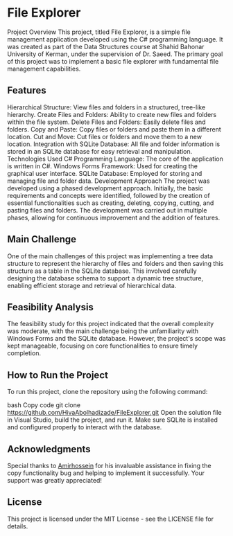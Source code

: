 # File Explorer
Project Overview
This project, titled File Explorer, is a simple file management application developed using the C# programming language. It was created as part of the Data Structures course at Shahid Bahonar University of Kerman, under the supervision of Dr. Saeed. The primary goal of this project was to implement a basic file explorer with fundamental file management capabilities.

## Features
Hierarchical Structure: View files and folders in a structured, tree-like hierarchy.
Create Files and Folders: Ability to create new files and folders within the file system.
Delete Files and Folders: Easily delete files and folders.
Copy and Paste: Copy files or folders and paste them in a different location.
Cut and Move: Cut files or folders and move them to a new location.
Integration with SQLite Database: All file and folder information is stored in an SQLite database for easy retrieval and manipulation.
Technologies Used
C# Programming Language: The core of the application is written in C#.
Windows Forms Framework: Used for creating the graphical user interface.
SQLite Database: Employed for storing and managing file and folder data.
Development Approach
The project was developed using a phased development approach. Initially, the basic requirements and concepts were identified, followed by the creation of essential functionalities such as creating, deleting, copying, cutting, and pasting files and folders. The development was carried out in multiple phases, allowing for continuous improvement and the addition of features.

## Main Challenge
One of the main challenges of this project was implementing a tree data structure to represent the hierarchy of files and folders and then saving this structure as a table in the SQLite database. This involved carefully designing the database schema to support a dynamic tree structure, enabling efficient storage and retrieval of hierarchical data.

## Feasibility Analysis
The feasibility study for this project indicated that the overall complexity was moderate, with the main challenge being the unfamiliarity with Windows Forms and the SQLite database. However, the project's scope was kept manageable, focusing on core functionalities to ensure timely completion.

## How to Run the Project
To run this project, clone the repository using the following command:

bash
Copy code
git clone https://github.com/HivaAbolhadizade/FileExplorer.git
Open the solution file in Visual Studio, build the project, and run it. Make sure SQLite is installed and configured properly to interact with the database.

## Acknowledgments
Special thanks to [Amirhossein](https://github.com/AmirAAZ818) for his invaluable assistance in fixing the copy functionality bug and helping to implement it successfully. Your support was greatly appreciated!

## License
This project is licensed under the MIT License - see the LICENSE file for details.
